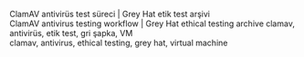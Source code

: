 ClamAV antivirüs test süreci | Grey Hat etik test arşivi  
ClamAV antivirus testing workflow | Grey Hat ethical testing archive
clamav, antivirüs, etik test, gri şapka, VM  
clamav, antivirus, ethical testing, grey hat, virtual machine
